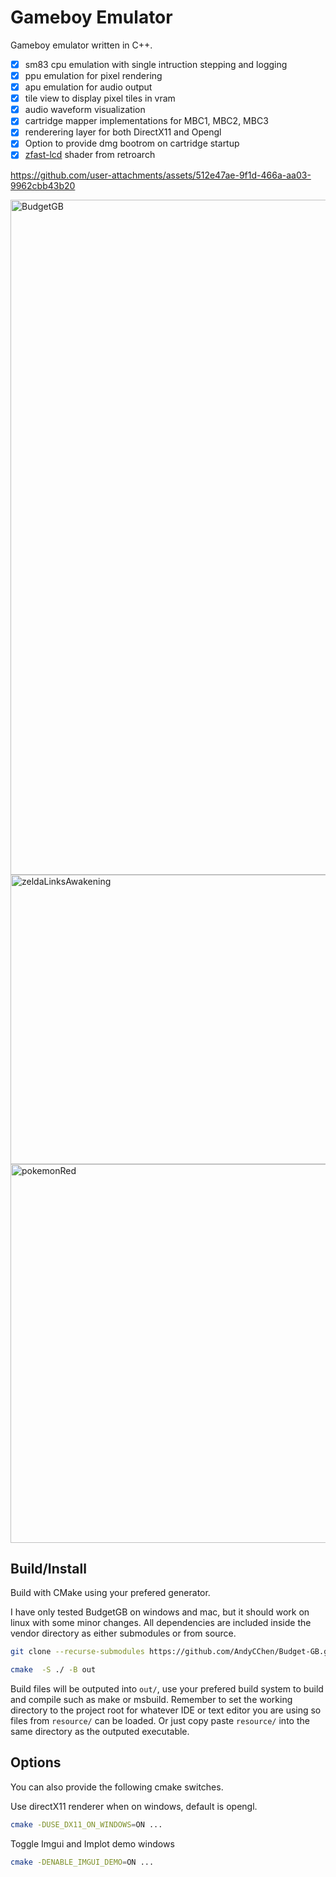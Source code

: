 #  Gameboy Emulator

Gameboy emulator written in C++.

- [x] sm83 cpu emulation with single intruction stepping and logging
- [x] ppu emulation for pixel rendering
- [x] apu emulation for audio output
- [x] tile view to display pixel tiles in vram
- [x] audio waveform visualization 
- [x] cartridge mapper implementations for MBC1, MBC2, MBC3
- [x] renderering layer for both DirectX11 and Opengl
- [x] Option to provide dmg bootrom on cartridge startup
- [x] [zfast-lcd](https://github.com/libretro/slang-shaders/blob/master/handheld/shaders/zfast_lcd.slang) shader from retroarch

https://github.com/user-attachments/assets/512e47ae-9f1d-466a-aa03-9962cbb43b20

<img width="1920" height="1080" alt="BudgetGB" src="https://github.com/user-attachments/assets/245432fb-c484-479c-88c1-af375fb5fc43" />

<img width="973" height="463" alt="zeldaLinksAwakening" src="https://github.com/user-attachments/assets/00e2a647-3664-47ff-9222-f840849bc9b4" />

<img width="641" height="606" alt="pokemonRed" src="https://github.com/user-attachments/assets/361aa7db-8649-4185-831b-6ee5335b5904" />


## Build/Install

Build with CMake using your prefered generator.

I have only tested BudgetGB on windows and mac, but it should work on linux with some minor
changes. All dependencies are included inside the vendor directory as either submodules or
from source.

``` bash
git clone --recurse-submodules https://github.com/AndyCChen/Budget-GB.git
```

```bash
cmake  -S ./ -B out 
```

Build files will be outputed into `out/`, use your prefered build system
to build and compile such as make or msbuild. Remember to set the working directory
to the project root for whatever IDE or text editor you are using so files from `resource/`
can be loaded. Or just copy paste `resource/` into the same directory as the outputed executable.

## Options

You can also provide the following cmake switches.

Use directX11 renderer when on windows, default is opengl.
```bash
cmake -DUSE_DX11_ON_WINDOWS=ON ...
```
Toggle Imgui and Implot demo windows
```bash
cmake -DENABLE_IMGUI_DEMO=ON ...
```

